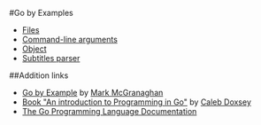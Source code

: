 #Go by Examples

* [Files](files/)
* [Command-line arguments](command-line-arguments/)
* [Object](object/)
* [Subtitles parser](subrip/)

##Addition links
* [Go by Example](http://gobyexample.com/) by [Mark McGranaghan](http://github.com/mmcgrana)
* [Book "An introduction to Programming in Go"](http://golang-book.com/) by [Caleb Doxsey](http://github.com/calebdoxsey)
* [The Go Programming Language Documentation](http://golang.org/doc/)
